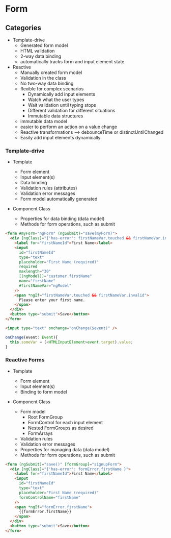 # Form

## Categories

- Template-drive
  - Generated form model
  - HTML validation
  - 2-way data binding
  - automatically tracks form and input element state
- Reactive
  - Manually created form model
  - Validation in the class
  - No two-way data binding
  - flexible for complex scenarios
    - Dynamically add input elements
    - Watch what the user types
    - Wait validation until typing stops
    - Different validation for different situations
    - Immutable data structures
  - immutable data model
  - easier to perform an action on a value change
  - Reactive transformations --> debounceTime or distinctUntilChanged
  - Easily add input elements dynamically

### Template-drive

- Template

  - Form element
  - Input element(s)
  - Data binding
  - Validation rules (attributes)
  - Validation error messages
  - Form model automatically generated

- Component Class
  - Properties for data binding (data model)
  - Methods for form operations, such as submit

```html
<form #myForm="ngForm" (ngSubmit)="save(myForm)">
  <div [ngClass]="{'has-error': firstNameVar.touched && firstNameVar.invalid }">
    <label for="firstNameId">First Name</label>
    <input
      id="firstNameId"
      type="text"
      placeholder="First Name (required)"
      required
      maxlength="30"
      [(ngModel)]="customer.firstName"
      name="firstName"
      #firstNameVar="ngModel"
    />
    <span *ngIf="firstNameVar.touched && firstNameVar.invalid">
      Please enter your first name.
    </span>
  </div>
  <button type="submit">Save</button>
</form>
```

```html
<input type="text" onchange="onChange($event)" />
```

```typescript
onChange(event: Event){
  this.someVar = (<HTMLInputElement>event.target).value;
}
```

### Reactive Forms

- Template

  - Form element
  - Input element(s)
  - Binding to form model

- Component Class
  - Form model
    - Root FormGroup
    - FormControl for each input element
    - Nested FormGroups as desired
    - FormArrays
  - Validation rules
  - Validation error messages
  - Properties for managing data (data model)
  - Methods for form operations, such as submit

```html
<form (ngSubmit)="save()" [formGroup]="signupForm">
  <div [ngClass]="{'has-error': formError.firstName }">
    <label for="firstNameId">First Name</label>
    <input
      id="firstNameId"
      type="text"
      placeholder="First Name (required)"
      formControlName="firstName"
    />
    <span *ngIf="formError.firstName">
      {{formError.firstName}}
    </span>
  </div>
  <button type="submit">Save</button>
</form>
```
